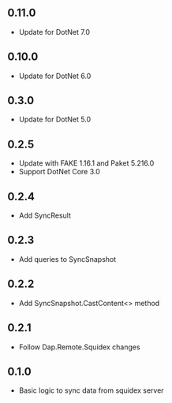 ## 0.11.0
* Update for DotNet 7.0

## 0.10.0
* Update for DotNet 6.0

## 0.3.0
* Update for DotNet 5.0

## 0.2.5
* Update with FAKE 1.16.1 and Paket 5.216.0
* Support DotNet Core 3.0

## 0.2.4
* Add SyncResult

## 0.2.3
* Add queries to SyncSnapshot

## 0.2.2
* Add SyncSnapshot.CastContent<> method

## 0.2.1
* Follow Dap.Remote.Squidex changes

## 0.1.0
* Basic logic to sync data from squidex server
